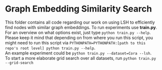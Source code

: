 # Graph Embedding Similarity Search
This folder contains all code regarding our work on using LSH to efficiently find nodes with similar graph embeddings.
To run experiments use **train.py**. For an overview on what options exist, 
just type `python train.py --help`. Please keep it mind that depending on from where you run this script, you might need to run this script via `PYTHONPATH=PYTHONPATH:[path to this repo's root level] python train.py --help`.  
An example experiment could be `python train.py --dataset=Cora --lsh`.  
To start a more elaborate grid search over all datasets, run `python train.py --grid-search`
